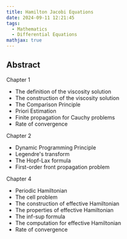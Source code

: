 ```yaml
---
title: Hamilton Jacobi Equations
date: 2024-09-11 12:21:45
tags:
  - Mathematics
  - Differential Equations
mathjax: true
---
```


## Abstract

Chapter 1
- The definition of the viscosity solution
- The construction of the viscosity solution
- The Comparison Principle
- Priori Estimation
- Finite propagation for Cauchy problems
- Rate of convergence

Chapter 2
- Dynamic Programming Principle
- Legendre's transform
- The Hopf-Lax formula
- First-order front propagation problem

Chapter 4
- Periodic Hamiltonian
- The cell problem
- The construction of effective Hamiltonian
- The properties of effective Hamiltonian
- The inf-sup formula
- The computation for effective Hamiltonian
- Rate of convergence

